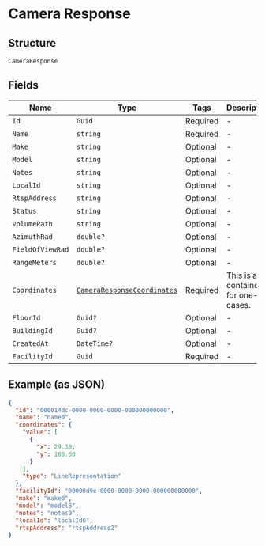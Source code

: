 
# Camera Response

## Structure

`CameraResponse`

## Fields

| Name | Type | Tags | Description |
|  --- | --- | --- | --- |
| `Id` | `Guid` | Required | - |
| `Name` | `string` | Required | - |
| `Make` | `string` | Optional | - |
| `Model` | `string` | Optional | - |
| `Notes` | `string` | Optional | - |
| `LocalId` | `string` | Optional | - |
| `RtspAddress` | `string` | Optional | - |
| `Status` | `string` | Optional | - |
| `VolumePath` | `string` | Optional | - |
| `AzimuthRad` | `double?` | Optional | - |
| `FieldOfViewRad` | `double?` | Optional | - |
| `RangeMeters` | `double?` | Optional | - |
| `Coordinates` | [`CameraResponseCoordinates`](../../doc/models/containers/camera-response-coordinates.md) | Required | This is a container for one-of cases. |
| `FloorId` | `Guid?` | Optional | - |
| `BuildingId` | `Guid?` | Optional | - |
| `CreatedAt` | `DateTime?` | Optional | - |
| `FacilityId` | `Guid` | Required | - |

## Example (as JSON)

```json
{
  "id": "000014dc-0000-0000-0000-000000000000",
  "name": "name0",
  "coordinates": {
    "value": [
      {
        "x": 29.38,
        "y": 160.66
      }
    ],
    "type": "LineRepresentation"
  },
  "facilityId": "00000d9e-0000-0000-0000-000000000000",
  "make": "make0",
  "model": "model8",
  "notes": "notes0",
  "localId": "localId6",
  "rtspAddress": "rtspAddress2"
}
```

